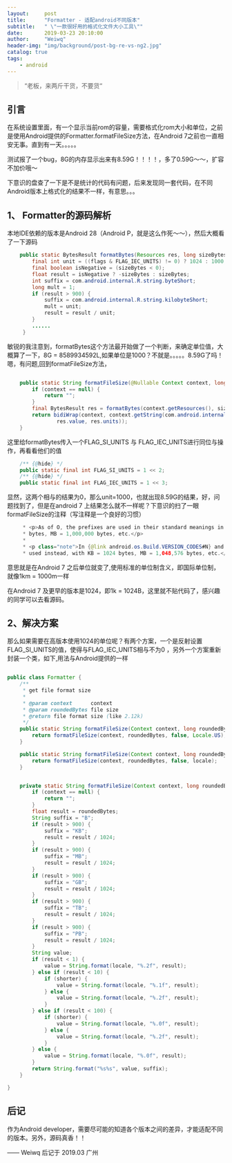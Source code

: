 ```yaml
---
layout:     post
title:      "Formatter - 适配android不同版本"
subtitle:   " \"一款很好用的格式化文件大小工具\""
date:       2019-03-23 20:10:00
author:     "Weiwq"
header-img: "img/background/post-bg-re-vs-ng2.jpg"
catalog: true
tags:
    - android
---
```


> “老板，来两斤干货，不要货“


## 引言

在系统设置里面，有一个显示当前rom的容量，需要格式化rom大小和单位，之前是使用Android提供的Formatter.formatFileSize方法，在Android 7之前也一直相安无事。直到有一天。。。。。

测试报了一个bug，8G的内存显示出来有8.59G！！！！，多了0.59G～～，扩容不加价哦～

下意识的盘查了一下是不是统计的代码有问题，后来发现同一套代码，在不同Android版本上格式化的结果不一样，有意思。。。

## 1、 Formatter的源码解析
本地IDE依赖的版本是Android 28（Android P，就是这么作死～～），然后大概看了一下源码

```java
    public static BytesResult formatBytes(Resources res, long sizeBytes, int flags) {
        final int unit = ((flags & FLAG_IEC_UNITS) != 0) ? 1024 : 1000;
        final boolean isNegative = (sizeBytes < 0);
        float result = isNegative ? -sizeBytes : sizeBytes;
        int suffix = com.android.internal.R.string.byteShort;
        long mult = 1;
        if (result > 900) {
            suffix = com.android.internal.R.string.kilobyteShort;
            mult = unit;
            result = result / unit;
        }
        ......
     }

```

敏锐的我注意到，formatBytes这个方法最开始做了一个判断，来确定单位值，大概算了一下，8G = 8589934592L,如果单位是1000？不就是。。。。。8.59G了吗！
嗯，有问题,回到formatFileSize方法，

```java

    public static String formatFileSize(@Nullable Context context, long sizeBytes) {
        if (context == null) {
            return "";
        }
        final BytesResult res = formatBytes(context.getResources(), sizeBytes, FLAG_SI_UNITS);
        return bidiWrap(context, context.getString(com.android.internal.R.string.fileSizeSuffix,
                res.value, res.units));
    }
```

这里给formatBytes传入一个FLAG_SI_UNITS 与 FLAG_IEC_UNITS进行同位与操作，再看看他们的值

```java
    /** {@hide} */
    public static final int FLAG_SI_UNITS = 1 << 2;
    /** {@hide} */
    public static final int FLAG_IEC_UNITS = 1 << 3;
```

显然，这两个相与的结果为0，那么unit=1000，也就出现8.59G的结果，好，问题找到了，但是在android 7 上结果怎么就不一样呢？下意识的扫了一眼formatFileSize的注释（写注释是一个良好的习惯）

```java
	 * <p>As of O, the prefixes are used in their standard meanings in the SI system, so kB = 1000
     * bytes, MB = 1,000,000 bytes, etc.</p>
     *
     * <p class="note">In {@link android.os.Build.VERSION_CODES#N} and earlier, powers of 1024 are
     * used instead, with KB = 1024 bytes, MB = 1,048,576 bytes, etc.</p>
```

意思就是在Android 7 之后单位就变了,使用标准的单位制含义，即国际单位制，就像1km = 1000m一样

在Android 7 及更早的版本是1024，即1k = 1024B，这里就不贴代码了，感兴趣的同学可以去看源码。

## 2、解决方案

那么如果需要在高版本使用1024的单位呢？有两个方案，一个是反射设置FLAG_SI_UNITS的值，使得与FLAG_IEC_UNITS相与不为0
，另外一个方案重新封装一个类，如下,用法与Android提供的一样

```java

public class Formatter {
    /**
     * get file format size
     *
     * @param context      context
     * @param roundedBytes file size
     * @return file format size (like 2.12k)
     */
    public static String formatFileSize(Context context, long roundedBytes) {
        return formatFileSize(context, roundedBytes, false, Locale.US);
    }

    public static String formatFileSize(Context context, long roundedBytes, Locale locale) {
        return formatFileSize(context, roundedBytes, false, locale);
    }


    private static String formatFileSize(Context context, long roundedBytes, boolean shorter, Locale locale) {
        if (context == null) {
            return "";
        }
        float result = roundedBytes;
        String suffix = "B";
        if (result > 900) {
            suffix = "KB";
            result = result / 1024;
        }
        if (result > 900) {
            suffix = "MB";
            result = result / 1024;
        }
        if (result > 900) {
            suffix = "GB";
            result = result / 1024;
        }
        if (result > 900) {
            suffix = "TB";
            result = result / 1024;
        }
        if (result > 900) {
            suffix = "PB";
            result = result / 1024;
        }
        String value;
        if (result < 1) {
            value = String.format(locale, "%.2f", result);
        } else if (result < 10) {
            if (shorter) {
                value = String.format(locale, "%.1f", result);
            } else {
                value = String.format(locale, "%.2f", result);
            }
        } else if (result < 100) {
            if (shorter) {
                value = String.format(locale, "%.0f", result);
            } else {
                value = String.format(locale, "%.2f", result);
            }
        } else {
            value = String.format(locale, "%.0f", result);
        }
        return String.format("%s%s", value, suffix);
    }

}

```

## 后记

作为Android developer，需要尽可能的知道各个版本之间的差异，才能适配不同的版本。另外，源码真香！！

—— Weiwq 后记于 2019.03 广州


